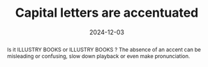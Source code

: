 ---
Rubrique: Typography
title: Capital letters are accentuated
abstract: Is it ILLUSTRY BOOKS or ILLUSTRY BOOKS&nbsp;? The absence of an accent can be misleading or confusing, slow down playback or even make pronunciation.
categories:
  - contents
agrege: O0000-E080
opquast: N/A
indiceebook: "80"
description: Rule 080
before: "079"
weight: "80"
after: "081"
actif: "1"
layout: rules
date: 2024-12-03
tags:
  - Accessibility
  - View
  - Readability
objectif:
  - Do not slow down or clutter
  - Ensure correct pronunciation by synthetic voice
Meo:
  - The proofreading by a trained person in the text correction will ensure a high level of quality of your text. The modern word processing and editing software all have a spelling correction.
Controle:
  - At each stage of the editorial process, make sure the text is integrated. It is possible to carry out semi-automatic controls thanks to different solutions based on the language study.
epubcheck: false
ace: false
humancheck: true
ReadiumGoToolkit: null
Source:
  - "[currency symbol] SNE"
Referentiel:
  - "[Web Content Accessibility Guidelines (WCAG)](https://www.w3.org/WAI/standards-guidelines/wcag/)"
steps:
  - Design
  - Editorial
---